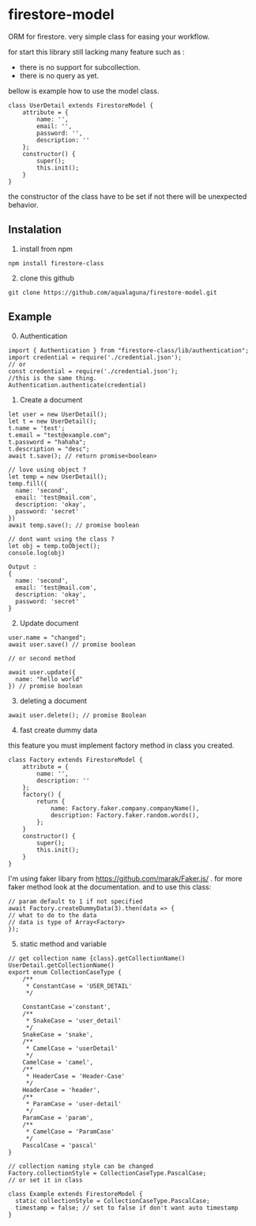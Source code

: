 # firestore-model
ORM for firestore. very simple class for easing your workflow.

for start this library still lacking many feature such as :
* there is no support for subcollection.
* there is no query as yet.

bellow is example how to use the model class.
```
class UserDetail extends FirestoreModel {
    attribute = {
        name: '',
        email: '',
        password: '',
        description: ''
    };
    constructor() {
        super();
        this.init();
    }
}
```

the constructor of the class have to be set if not there will be unexpected behavior.
## Instalation
1. install from npm
```
npm install firestore-class
```
2. clone this github
```
git clone https://github.com/aqualaguna/firestore-model.git
```

## Example
0. Authentication
```
import { Authentication } from "firestore-class/lib/authentication";
import credential = require('./credential.json');
// or
const credential = require('./credential.json');
//this is the same thing.
Authentication.authenticate(credential)
```
1. Create a document
```
let user = new UserDetail();
let t = new UserDetail();
t.name = 'test';
t.email = "test@example.com";
t.password = "hahaha";
t.description = "desc";
await t.save(); // return promise<boolean>

// love using object ? 
let temp = new UserDetail();
temp.fill({
  name: 'second',
  email: 'test@mail.com',
  description: 'okay',
  password: 'secret'
})
await temp.save(); // promise boolean

// dont want using the class ? 
let obj = temp.toObject();
console.log(obj)

Output :
{
  name: 'second',
  email: 'test@mail.com',
  description: 'okay',
  password: 'secret'
}
```

2. Update document

```
user.name = "changed";
await user.save() // promise boolean

// or second method

await user.update({
  name: "hello world"
}) // promise boolean
```
3. deleting a document

```
await user.delete(); // promise Boolean
```

4. fast create dummy data

this feature you must implement factory method in class you created.
```
class Factory extends FirestoreModel {
    attribute = {
        name: '',
        description: ''
    };
    factory() {
        return {
            name: Factory.faker.company.companyName(),
            description: Factory.faker.random.words(),
        };
    }
    constructor() {
        super();
        this.init();
    }
}
```

I'm using faker libary from https://github.com/marak/Faker.js/ . for more faker method look at the documentation.
and to use this class:

```
// param default to 1 if not specified
await Factory.createDummyData(3).then(data => {
// what to do to the data
// data is type of Array<Factory>
});
```

5. static method and variable

```
// get collection name {class}.getCollectionName()
UserDetail.getCollectionName()
export enum CollectionCaseType {
    /**
     * ConstantCase = 'USER_DETAIL'
     */

    ConstantCase ='constant',
    /**
     * SnakeCase = 'user_detail'
     */
    SnakeCase = 'snake',
    /**
     * CamelCase = 'userDetail'
     */
    CamelCase = 'camel',
    /**
     * HeaderCase = 'Header-Case'
     */
    HeaderCase = 'header',
    /**
     * ParamCase = 'user-detail'
     */
    ParamCase = 'param',
    /**
     * CamelCase = 'ParamCase'
     */
    PascalCase = 'pascal'
}

// collection naming style can be changed
Factory.collectionStyle = CollectionCaseType.PascalCase;
// or set it in class

class Example extends FirestoreModel {
  static collectionStyle = CollectionCaseType.PascalCase;
  timestamp = false; // set to false if don't want auto timestamp
}
```
